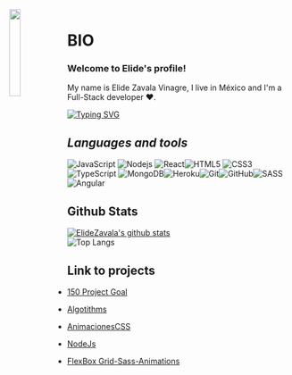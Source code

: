 
<img align='left' src='https://github.com/bryanlolry/bryanlolry/blob/master/gifs/tech.gif' width='20%'/> 

<h1 align="left">BIO</h1>

<h3 align="left">
  Welcome to Elide's profile!
</h3>
My name is Elide Zavala Vinagre, I live in México and I'm a Full-Stack developer ❤️.

[![Typing SVG](https://readme-typing-svg.herokuapp.com?color=00D13B&width=750&lines=I'm+a+simple+human+more+passionate+about+programming+💻)](https://git.io/typing-svg)

<h2 align='left'><i>Languages ​​and tools</i></h2>
<table width="100" align="center">

![JavaScript](https://img.shields.io/badge/-JavaScript-black?style=for-the-badge&logo=javascript) ![Nodejs](https://img.shields.io/badge/-Nodejs-black?style=for-the-badge&logo=Node.js) ![React](https://img.shields.io/badge/-React-black?style=for-the-badge&logo=react)![HTML5](https://img.shields.io/badge/-HTML5-E34F26?style=for-the-badge&logo=html5&logoColor=white) ![CSS3](https://img.shields.io/badge/-CSS3-1572B6?style=for-the-badge&logo=css3)  ![TypeScript](https://img.shields.io/badge/typescript%20-%23007ACC.svg?&style=for-the-badge&logo=typescript&logoColor=white) ![MongoDB](https://img.shields.io/badge/-MongoDB-black?style=for-the-badge&logo=mongodb)![Heroku](https://img.shields.io/badge/-Heroku-430098?style=for-the-badge&logo=heroku)![Git](https://img.shields.io/badge/-Git-black?style=for-the-badge&logo=git)![GitHub](https://img.shields.io/badge/-GitHub-181717?style=for-the-badge&logo=github)![SASS](https://img.shields.io/badge/-SASS-181717?style=for-the-badge&logo=SASS&color=pink) ![Angular](https://img.shields.io/badge/-Angular-rgba(195,0,47,1)?style=for-the-badge&logo=angular)

## Github Stats

[![ElideZavala's github stats](https://github-readme-stats.vercel.app/api?username=ElideZavala&show_icons=true&hide=["contribs"]&theme=tokyonight)](https://github.com/anuraghazra/github-readme-stats)  
![Top Langs](https://github-readme-stats.vercel.app/api/top-langs/?username=ElideZavala&layout=compact&theme=tokyonight)

## Link to projects

- [150 Project Goal](https://github.com/ElideZavala/150-Project-Goal)
- [Algotithms](https://github.com/ElideZavala/Algorithms)

- [AnimacionesCSS](https://github.com/ElideZavala/AnimacionesCSS)

- [NodeJs](https://github.com/ElideZavala/NodeJs)

- [FlexBox Grid-Sass-Animations](https://github.com/ElideZavala/FlexBox-Grid-Sass-Animations-Full)

